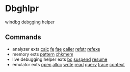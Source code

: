 Dbghlpr
==============
windbg debgging helper

Commands
-------
* analyzer exts
[calc](https://github.com/0a777h/dbghlpr/blob/master/calc.md)
[fe](https://github.com/0a777h/dbghlpr/blob/master/fe.md)
[fae](https://github.com/0a777h/dbghlpr/blob/master/fae.md)
[caller](https://github.com/0a777h/dbghlpr/blob/master/caller.md)
[refstr](https://github.com/0a777h/dbghlpr/blob/master/refstr.md)
[refexe](https://github.com/0a777h/dbghlpr/blob/master/refexe.md)
* memory exts
[pattern](https://github.com/0a777h/dbghlpr/blob/master/pattern.md)
[chkmem](https://github.com/0a777h/dbghlpr/blob/master/chkmem.md)
* live debugging helper exts
[bc](https://github.com/0a777h/dbghlpr/blob/master/bc.md)
[suspend](https://github.com/0a777h/dbghlpr/blob/master/suspend.md)
[resume](https://github.com/0a777h/dbghlpr/blob/master/resume.md)
* emulator exts
[open](https://github.com/0a777h/dbghlpr/blob/master/open.md)
[alloc](https://github.com/0a777h/dbghlpr/blob/master/alloc.md)
[write](https://github.com/0a777h/dbghlpr/blob/master/write.md)
[read](https://github.com/0a777h/dbghlpr/blob/master/read.md)
[query](https://github.com/0a777h/dbghlpr/blob/master/query.md)
[trace](https://github.com/0a777h/dbghlpr/blob/master/trace.md)
[context](https://github.com/0a777h/dbghlpr/blob/master/context.md)
